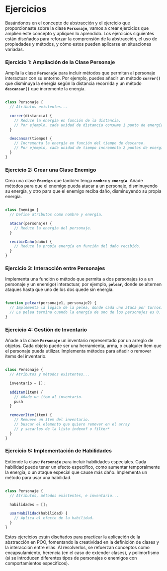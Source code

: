 # Ejercicios

Basándonos en el concepto de abstracción y el ejercicio que proporcionaste sobre la clase **`Personaje`**, vamos a crear ejercicios que amplíen este concepto y apliquen lo aprendido. Los ejercicios siguientes están diseñados para reforzar la comprensión de la abstracción, el uso de propiedades y métodos, y cómo estos pueden aplicarse en situaciones variadas.

### **Ejercicio 1: Ampliación de la Clase Personaje**

Amplía la clase **`Personaje`** para incluir métodos que permitan al personaje interactuar con su entorno. Por ejemplo, puedes añadir un método **`correr()`** que disminuya la energía según la distancia recorrida y un método **`descansar()`** que incremente la energía.

```jsx

class Personaje {
  // Atributos existentes...

  correr(distancia) {
    // Reduce la energía en función de la distancia.
    // Por ejemplo, cada unidad de distancia consume 1 punto de energía.
  }

  descansar(tiempo) {
    // Incrementa la energía en función del tiempo de descanso.
    // Por ejemplo, cada unidad de tiempo incrementa 2 puntos de energía.
  }
}

```

### **Ejercicio 2: Crear una Clase Enemigo**

Crea una clase **`Enemigo`** que también tenga **`nombre`** y **`energía`**. Añade métodos para que el enemigo pueda atacar a un personaje, disminuyendo su energía, y otro para que el enemigo reciba daño, disminuyendo su propia energía.

```jsx

class Enemigo {
  // Define atributos como nombre y energía.

  atacar(personaje) {
    // Reduce la energía del personaje.
  }

  recibirDaño(daño) {
    // Reduce la propia energía en función del daño recibido.
  }
}

```

### **Ejercicio 3: Interacción entre Personajes**

Implementa una función o método que permita a dos personajes (o a un personaje y un enemigo) interactuar, por ejemplo, **`pelear`**, donde se alternen ataques hasta que uno de los dos quede sin energía.

```jsx

function pelear(personaje1, personaje2) {
  // Implementa la lógica de la pelea, donde cada uno ataca por turnos.
  // La pelea termina cuando la energía de uno de los personajes es 0.
}

```

### **Ejercicio 4: Gestión de Inventario**

Añade a la clase **`Personaje`** un inventario representado por un arreglo de objetos. Cada objeto puede ser una herramienta, arma, o cualquier ítem que el personaje pueda utilizar. Implementa métodos para añadir o remover ítems del inventario.

```jsx

class Personaje {
  // Atributos y métodos existentes...

  inventario = [];

  addItem(item) {
    // Añade un ítem al inventario.
    push
  }

  removerItem(item) {
    // Remueve un ítem del inventario.
    // buscar el elemento que quiero remover en el array
    // y sacarlos de la lista indexof o filter*
  }
}

```

### **Ejercicio 5: Implementación de Habilidades**

Extiende la clase **`Personaje`** para incluir habilidades especiales. Cada habilidad puede tener un efecto específico, como aumentar temporalmente la energía, o un ataque especial que cause más daño. Implementa un método para usar una habilidad.

```jsx

class Personaje {
  // Atributos, métodos existentes, e inventario...

  habilidades = [];

  usarHabilidad(habilidad) {
    // Aplica el efecto de la habilidad.
  }
}

```

Estos ejercicios están diseñados para practicar la aplicación de la abstracción en POO, fomentando la creatividad en la definición de clases y la interacción entre ellas. Al resolverlos, se refuerzan conceptos como encapsulamiento, herencia (en el caso de extender clases), y polimorfismo (si se introducen diferentes tipos de personajes o enemigos con comportamientos específicos).